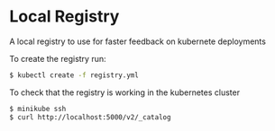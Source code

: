 # Local Registry

A local registry to use for faster feedback on kubernete deployments

To create the registry run:

```bash
$ kubectl create -f registry.yml
```

To check that the registry is working in the kubernetes cluster
```bash
$ minikube ssh
$ curl http://localhost:5000/v2/_catalog
```
